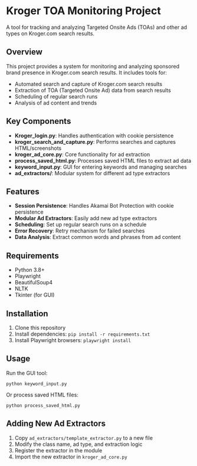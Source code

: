 # Kroger TOA Monitoring Project

A tool for tracking and analyzing Targeted Onsite Ads (TOAs) and other ad types on Kroger.com search results.

## Overview

This project provides a system for monitoring and analyzing sponsored brand presence in Kroger.com search results. It includes tools for:

- Automated search and capture of Kroger.com search results
- Extraction of TOA (Targeted Onsite Ad) data from search results
- Scheduling of regular search runs
- Analysis of ad content and trends

## Key Components

- **Kroger_login.py**: Handles authentication with cookie persistence
- **kroger_search_and_capture.py**: Performs searches and captures HTML/screenshots
- **kroger_ad_core.py**: Core functionality for ad extraction
- **process_saved_html.py**: Processes saved HTML files to extract ad data
- **keyword_input.py**: GUI for entering keywords and managing searches
- **ad_extractors/**: Modular system for different ad type extractors

## Features

- **Session Persistence**: Handles Akamai Bot Protection with cookie persistence
- **Modular Ad Extractors**: Easily add new ad type extractors
- **Scheduling**: Set up regular search runs on a schedule
- **Error Recovery**: Retry mechanism for failed searches
- **Data Analysis**: Extract common words and phrases from ad content

## Requirements

- Python 3.8+
- Playwright
- BeautifulSoup4
- NLTK
- Tkinter (for GUI)

## Installation

1. Clone this repository
2. Install dependencies: `pip install -r requirements.txt`
3. Install Playwright browsers: `playwright install`

## Usage

Run the GUI tool:
```
python keyword_input.py
```

Or process saved HTML files:
```
python process_saved_html.py
```

## Adding New Ad Extractors

1. Copy `ad_extractors/template_extractor.py` to a new file
2. Modify the class name, ad type, and extraction logic
3. Register the extractor in the module
4. Import the new extractor in `kroger_ad_core.py`
